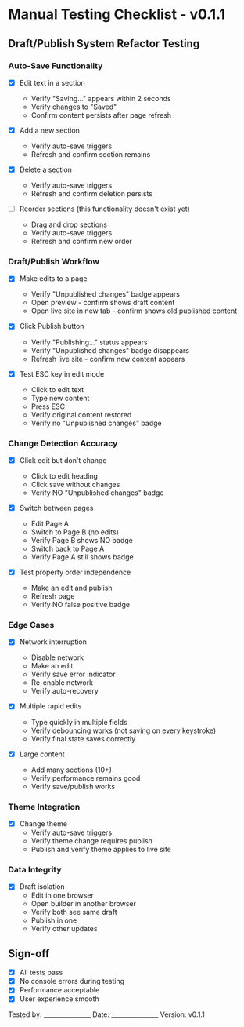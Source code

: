 # Manual Testing Checklist - v0.1.1

## Draft/Publish System Refactor Testing

### Auto-Save Functionality
- [x] Edit text in a section
  - Verify "Saving..." appears within 2 seconds
  - Verify changes to "Saved" 
  - Confirm content persists after page refresh

- [x] Add a new section
  - Verify auto-save triggers
  - Refresh and confirm section remains

- [x] Delete a section
  - Verify auto-save triggers
  - Refresh and confirm deletion persists

- [ ] Reorder sections (this functionality doesn't exist yet)
  - Drag and drop sections
  - Verify auto-save triggers
  - Refresh and confirm new order

### Draft/Publish Workflow
- [x] Make edits to a page
  - Verify "Unpublished changes" badge appears
  - Open preview - confirm shows draft content
  - Open live site in new tab - confirm shows old published content

- [x] Click Publish button
  - Verify "Publishing..." status appears
  - Verify "Unpublished changes" badge disappears
  - Refresh live site - confirm new content appears

- [x] Test ESC key in edit mode
  - Click to edit text
  - Type new content
  - Press ESC
  - Verify original content restored
  - Verify no "Unpublished changes" badge

### Change Detection Accuracy
- [x] Click edit but don't change
  - Click to edit heading
  - Click save without changes
  - Verify NO "Unpublished changes" badge

- [x] Switch between pages
  - Edit Page A
  - Switch to Page B (no edits)
  - Verify Page B shows NO badge
  - Switch back to Page A
  - Verify Page A still shows badge

- [x] Test property order independence
  - Make an edit and publish
  - Refresh page
  - Verify NO false positive badge

### Edge Cases
- [x] Network interruption
  - Disable network
  - Make an edit
  - Verify save error indicator
  - Re-enable network
  - Verify auto-recovery

- [x] Multiple rapid edits
  - Type quickly in multiple fields
  - Verify debouncing works (not saving on every keystroke)
  - Verify final state saves correctly

- [x] Large content
  - Add many sections (10+)
  - Verify performance remains good
  - Verify save/publish works

### Theme Integration
- [x] Change theme
  - Verify auto-save triggers
  - Verify theme change requires publish
  - Publish and verify theme applies to live site

### Data Integrity
- [x] Draft isolation
  - Edit in one browser
  - Open builder in another browser
  - Verify both see same draft
  - Publish in one
  - Verify other updates

## Sign-off
- [x] All tests pass
- [x] No console errors during testing
- [x] Performance acceptable
- [x] User experience smooth

Tested by: _______________
Date: _______________
Version: v0.1.1
